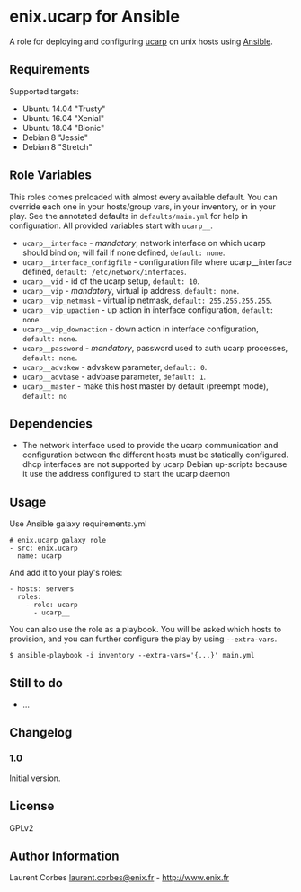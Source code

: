 enix.ucarp for Ansible
==================

A role for deploying and configuring [ucarp](https://www.pureftpd.org/project/ucarp) on unix hosts using [Ansible](http://www.ansible.com/).


Requirements
------------

Supported targets:

- Ubuntu 14.04 "Trusty"
- Ubuntu 16.04 "Xenial"
- Ubuntu 18.04 "Bionic"
- Debian 8 "Jessie"
- Debian 8 "Stretch"

Role Variables
--------------

This roles comes preloaded with almost every available default. You can override each one in your hosts/group vars, in your inventory, or in your play. See the annotated defaults in `defaults/main.yml` for help in configuration. All provided variables start with `ucarp__`.

- `ucarp__interface` - *mandatory*, network interface on which ucarp should bind on; will fail if none defined, `default: none`.
- `ucarp__interface_configfile` - configuration file where ucarp__interface defined, `default: /etc/network/interfaces`.
- `ucarp__vid` - id of the ucarp setup, `default: 10`.
- `ucarp__vip` - *mandatory*, virtual ip address, `default: none`.
- `ucarp__vip_netmask` - virtual ip netmask, `default: 255.255.255.255`.
- `ucarp__vip_upaction` - up action in interface configuration, `default: none`.
- `ucarp__vip_downaction` - down action in interface configuration, `default: none`.
- `ucarp__password` - *mandatory*, password used to auth ucarp processes, `default: none`.
- `ucarp__advskew` - advskew parameter, `default: 0`.
- `ucarp__advbase` - advbase parameter, `default: 1`.
- `ucarp__master` - make this host master by default (preempt mode), `default: no`

Dependencies
------------

- The network interface used to provide the ucarp communication and configuration between the different hosts must be statically configured. dhcp interfaces are not supported by ucarp Debian up-scripts because it use the address configured to start the ucarp daemon

Usage
-----

Use Ansible galaxy requirements.yml

    # enix.ucarp galaxy role
    - src: enix.ucarp
      name: ucarp

And add it to your play's roles:

    - hosts: servers
      roles:
        - role: ucarp
          - ucarp__

You can also use the role as a playbook. You will be asked which hosts to provision, and you can further configure the play by using `--extra-vars`.

    $ ansible-playbook -i inventory --extra-vars='{...}' main.yml


Still to do
-----------

- ...


Changelog
---------

### 1.0

Initial version.

License
-------

GPLv2

Author Information
------------------

Laurent Corbes <laurent.corbes@enix.fr> - http://www.enix.fr
